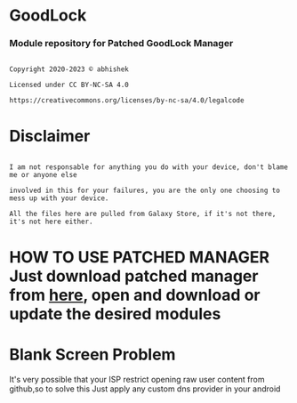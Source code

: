 # GoodLock

### Module repository for Patched GoodLock Manager

```

Copyright 2020-2023 © abhishek

Licensed under CC BY-NC-SA 4.0

https://creativecommons.org/licenses/by-nc-sa/4.0/legalcode

```

# Disclaimer

```

I am not responsable for anything you do with your device, don't blame me or anyone else 

involved in this for your failures, you are the only one choosing to mess up with your device. 

All the files here are pulled from Galaxy Store, if it's not there, it's not here either.

```

# HOW TO USE PATCHED MANAGER Just download patched manager from [here](https://github.com/TheBizarreAbhishek/GoodLock/raw/main/GoodLock%20Patched.apk), open and download or update the desired modules

# Blank Screen Problem
It's very possible that your ISP restrict opening raw user content from github,so to solve this Just apply any custom dns provider in your android
